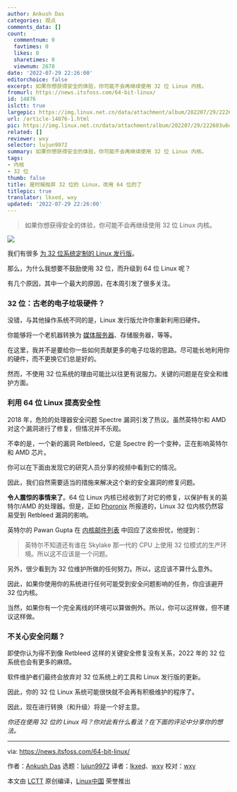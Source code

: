 ```yaml
---
author: Ankush Das
categories: 观点
comments_data: []
count:
  commentnum: 0
  favtimes: 0
  likes: 0
  sharetimes: 0
  viewnum: 2678
date: '2022-07-29 22:26:00'
editorchoice: false
excerpt: 如果你想获得安全的体验，你可能不会再继续使用 32 位 Linux 内核。
fromurl: https://news.itsfoss.com/64-bit-linux/
id: 14876
islctt: true
largepic: https://img.linux.net.cn/data/attachment/album/202207/29/222603u6ueeeevz7i7e3c3.jpg
url: /article-14876-1.html
pic: https://img.linux.net.cn/data/attachment/album/202207/29/222603u6ueeeevz7i7e3c3.jpg.thumb.jpg
related: []
reviewer: wxy
selector: lujun9972
summary: 如果你想获得安全的体验，你可能不会再继续使用 32 位 Linux 内核。
tags:
- 内核
- 32 位
thumb: false
title: 是时候抛弃 32 位的 Linux，改用 64 位的了
titlepic: true
translator: lkxed, wxy
updated: '2022-07-29 22:26:00'
---
```



> 
> 如果你想获得安全的体验，你可能不会再继续使用 32 位 Linux 内核。
> 
> 
> 


![](/data/attachment/album/202207/29/222603u6ueeeevz7i7e3c3.jpg)


我们有很多 [为 32 位系统定制的 Linux 发行版](https://itsfoss.com/32-bit-linux-distributions/)。


那么，为什么我想要不鼓励使用 32 位，而升级到 64 位 Linux 呢？


有几个原因，其中一个最大的原因，在本周引发了很多关注。


### 32 位：古老的电子垃圾硬件？


没错，与其他操作系统不同的是，Linux 发行版允许你重新利用旧硬件。


你能够将一个老机器转换为 [媒体服务器](https://itsfoss.com/best-linux-media-server/)、存储服务器，等等。


在这里，我并不是要给你一些如何贡献更多的电子垃圾的思路。尽可能长地利用你的硬件，而不更换它们总是好的。


然而，不使用 32 位系统的理由可能比以往更有说服力。关键的问题是在安全和维护方面。


### 利用 64 位 Linux 提高安全性


2018 年，危险的处理器安全问题 Spectre 漏洞引发了热议。虽然英特尔和 AMD 对这个漏洞进行了修复，但情况并不乐观。


不幸的是，一个新的漏洞 Retbleed，它是 Spectre 的一个变种，正在影响英特尔和 AMD 芯片。


你可以在下面由发现它的研究人员分享的视频中看到它的情况。






因此，我们自然需要适当的措施来解决这个新的安全漏洞的修复问题。


**令人震惊的事情来了**。64 位 Linux 内核已经收到了对它的修复，以保护有关的英特尔/AMD 的处理器。但是，正如 [Phoronix](https://www.phoronix.com/news/Linux-x86-Retbleed) 所报道的，Linux 32 位内核仍然容易受到 Retbleed 漏洞的影响。


英特尔的 Pawan Gupta 在 [内核邮件列表](https://lore.kernel.org/lkml/20220715221901.xm3c4w4idqt67uja@desk/) 中回应了这些担忧，他提到：



> 
> 英特尔不知道还有谁在 Skylake 那一代的 CPU 上使用 32 位模式的生产环境。所以这不应该是一个问题。
> 
> 
> 


另外，很少看到为 32 位维护所做的任何努力。所以，这应该不算什么意外。


因此，如果你使用你的系统进行任何可能受到安全问题影响的任务，你应该避开 32 位内核。


当然，如果你有一个完全离线的环境可以算做例外。所以，你可以这样做，但不建议这样做。


### 不关心安全问题？


即使你认为得不到像 Retbleed 这样的关键安全修复没有关系，2022 年的 32 位系统也会有更多的麻烦。


软件维护者们最终会放弃对 32 位系统上的工具和 Linux 发行版的更新。


因此，你的 32 位 Linux 系统可能很快就不会再有积极维护的程序了。


因此，现在进行转换（和升级）将是一个好主意。


*你还在使用 32 位的 Linux 吗？你对此有什么看法？在下面的评论中分享你的想法。*




---


via: <https://news.itsfoss.com/64-bit-linux/>


作者：[Ankush Das](https://news.itsfoss.com/author/ankush/) 选题：[lujun9972](https://github.com/lujun9972) 译者：[lkxed](https://github.com/lkxed)、[wxy](https://github.com/wxy) 校对：[wxy](https://github.com/wxy)


本文由 [LCTT](https://github.com/LCTT/TranslateProject) 原创编译，[Linux中国](https://linux.cn/) 荣誉推出